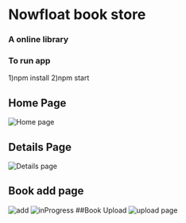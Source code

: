 # Nowfloat book store

### A online library

### To run app
1)npm install
2)npm start

## Home Page
![Home page](https://res.cloudinary.com/radhekrishn/image/upload/v1679897798/1_dzdph9.jpg)
## Details Page
![Details page](https://res.cloudinary.com/radhekrishn/image/upload/v1679897799/5_stprn9.jpg )
## Book add page
![add](https://res.cloudinary.com/radhekrishn/image/upload/v1679897798/2_yywbmw.jpg)
![inProgress](https://res.cloudinary.com/radhekrishn/image/upload/v1679897798/3_nwjuli.jpg)
##Book Upload
![upload page](https://res.cloudinary.com/radhekrishn/image/upload/v1679897799/4_bjdyqq.jpg)
